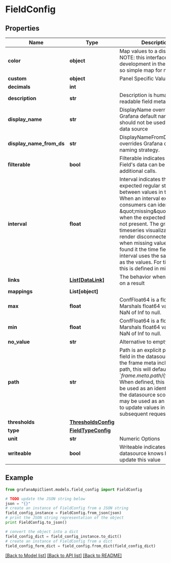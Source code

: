# FieldConfig


## Properties
Name | Type | Description | Notes
------------ | ------------- | ------------- | -------------
**color** | **object** | Map values to a display color NOTE: this interface is under development in the frontend... so simple map for now | [optional] 
**custom** | **object** | Panel Specific Values | [optional] 
**decimals** | **int** |  | [optional] 
**description** | **str** | Description is human readable field metadata | [optional] 
**display_name** | **str** | DisplayName overrides Grafana default naming, should not be used from a data source | [optional] 
**display_name_from_ds** | **str** | DisplayNameFromDS overrides Grafana default naming strategy. | [optional] 
**filterable** | **bool** | Filterable indicates if the Field&#39;s data can be filtered by additional calls. | [optional] 
**interval** | **float** | Interval indicates the expected regular step between values in the series. When an interval exists, consumers can identify \&quot;missing\&quot; values when the expected value is not present. The grafana timeseries visualization will render disconnected values when missing values are found it the time field. The interval uses the same units as the values.  For time.Time, this is defined in milliseconds. | [optional] 
**links** | [**List[DataLink]**](DataLink.md) | The behavior when clicking on a result | [optional] 
**mappings** | **List[object]** |  | [optional] 
**max** | **float** | ConfFloat64 is a float64. It Marshals float64 values of NaN of Inf to null. | [optional] 
**min** | **float** | ConfFloat64 is a float64. It Marshals float64 values of NaN of Inf to null. | [optional] 
**no_value** | **str** | Alternative to empty string | [optional] 
**path** | **str** | Path is an explicit path to the field in the datasource. When the frame meta includes a path, this will default to &#x60;${frame.meta.path}/${field.name}  When defined, this value can be used as an identifier within the datasource scope, and may be used as an identifier to update values in a subsequent request | [optional] 
**thresholds** | [**ThresholdsConfig**](ThresholdsConfig.md) |  | [optional] 
**type** | [**FieldTypeConfig**](FieldTypeConfig.md) |  | [optional] 
**unit** | **str** | Numeric Options | [optional] 
**writeable** | **bool** | Writeable indicates that the datasource knows how to update this value | [optional] 

## Example

```python
from grafanaApiClient.models.field_config import FieldConfig

# TODO update the JSON string below
json = "{}"
# create an instance of FieldConfig from a JSON string
field_config_instance = FieldConfig.from_json(json)
# print the JSON string representation of the object
print FieldConfig.to_json()

# convert the object into a dict
field_config_dict = field_config_instance.to_dict()
# create an instance of FieldConfig from a dict
field_config_form_dict = field_config.from_dict(field_config_dict)
```
[[Back to Model list]](../README.md#documentation-for-models) [[Back to API list]](../README.md#documentation-for-api-endpoints) [[Back to README]](../README.md)


